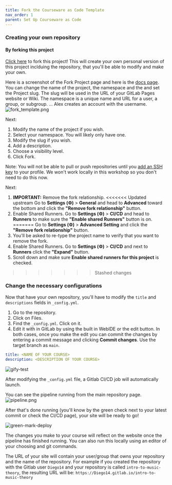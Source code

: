 ```yaml
---
title: Fork the Courseware as Code Template
nav_order: 1
parent: Set Up Courseware as Code
---
```


### Creating your own repository

#### By forking this project

[Click here](https://gitlab.com/e1171/edsigcon-courseware-template/-/forks/new) to fork this project!
This will create your own personal version of this project inclduing the repository, that you'll be able to modify and make your own. 

Here is a screenshot of the Fork Project page and here is the [docs page](https://docs.gitlab.com/ee/user/project/repository/forking_workflow.html#project-forking-workflow). You can change the name of the project, the namespace and the and set the Project slug. The slug will be used in the URL of your GitLab Pages website or Wiki. The namespace is a unique name and URL for a user, a group, or subgroup. ... Alex creates an account with the username.
![fork_template.png]({{site.baseurl}}/attached_files/images/fork_template.png)

 Next:
 1. Modify the name of the project if you wish.
 2. Select your namespace. You will likely only have one.
 3. Modify the slug if you wish.
 4. Add a description.
 5. Choose a visibility level.
 6. Click Fork.

 Note: You will not be able to pull or push repositories until you [add an SSH key](https://docs.gitlab.com/ee/administration/get_started.html#authentication) to your profile. We won't work locally in this workshop so you don't need to do this now.

 Next:
1. **IMPORTANT:** Remove the fork relationship.
<<<<<<< Updated upstream
Go to **Settings (⚙)** > **General** and head to **Advanced** toward the bottom and click the **"Remove fork relationship"** button.
1. Enable Shared Runners.
Go to **Settings (⚙)** > **CI/CD** and head to **Runners** to make sure the **"Enable shared Runners"** button is on.
=======
Go to **Settings (⚙)** > **Advanced Setting** and click the **"Remove fork relationship"** button.
1. You'll be asked to re-type the project name to verify that you want to remove the fork.
1. Enable Shared Runners.
Go to **Settings (⚙)** > **CI/CD** and next to **Runners** click the **"Expand"** button.
1. Scroll down and make sure **Enable shared runners for this project** is checked.
>>>>>>> Stashed changes


### Change the necessary configurations

Now that have your own repository, you'll have to modify the `title` and `descriptions` fields in `_config.yml`.

1. Go to the repository.
2. Click on Files.
3. Find the `_config.yml`. Click on it.
4. Edit it with  in GitLab by using the built in WebIDE or the edit button. In both cases, once you make the edit you can commit the changes by entering a commit message and clicking **Commit changes**. Use the target branch as `main`.


```yaml
title: <NAME OF YOUR COURSE>
description: <DESCRIPTION OF YOUR COURSE>
```

![gify-test](https://i.imgur.com/BbSxkPE.gif)

After modifying the `_config.yml` file, a Gitlab CI/CD job will automatically launch.

You can see the pipeline running from the main repository page.
![pipeline.png]({{site.baseurl}}/attached_files/images/pipeline.png)


After that's done running (you'll know by the green check next to your latest commit or check the CI/CD page), your site will be ready to go!

![green-mark-deploy](https://i.imgur.com/r7DiXu2.png)

The changes you make to your course will reflect on the website once the pipeline has finished running.
You can also run this locally using an editor of your choosing and git commands.

The URL of your site will contain your user/group that owns your repository and the name of the repository.
For example if you created the repository with the Gitlab user `Diego14` and your repository is called `intro-to-music-theory`, the resulting URL will be: `https://Diego14.gitlab.io/intro-to-music-theory`
